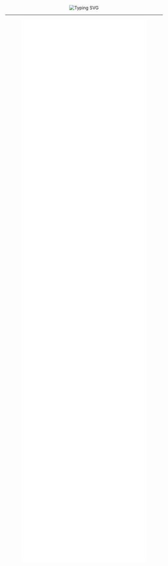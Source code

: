 <p align="center">
<img src="https://readme-typing-svg.herokuapp.com?font=Work+Sans&duration=4500&pause=500&center=true&vCenter=true&random=false&width=435&lines=Namaste%F0%9F%99%8F;It's+good+to+see+you+%F0%9F%98%84;You+can+scroll+to+know+about+me+%F0%9F%91%87" alt="Typing SVG" />
  
</p>
<hr/>
<p align="center">
  <img align="center" src="/github-metrics.svg" alt="Metrics" width="400">
</p>
